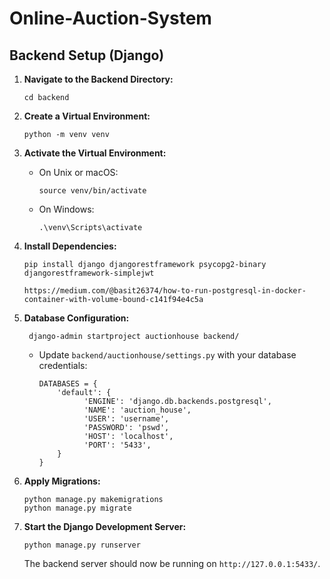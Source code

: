 # Online-Auction-System
## Backend Setup (Django)

1.  **Navigate to the Backend Directory:**

    ```
    cd backend
    ```

2.  **Create a Virtual Environment:**

    ```
    python -m venv venv
    ```

3.  **Activate the Virtual Environment:**

    -   On Unix or macOS:

        ```
        source venv/bin/activate
        ```

    -   On Windows:

        ```
        .\venv\Scripts\activate
        ```

4.  **Install Dependencies:**

    ```
    pip install django djangorestframework psycopg2-binary djangorestframework-simplejwt
    ```
    
    ```
    https://medium.com/@basit26374/how-to-run-postgresql-in-docker-container-with-volume-bound-c141f94e4c5a
    ```
    
5.  **Database Configuration:**

       ```
        django-admin startproject auctionhouse backend/
       ```
       
    -   Update `backend/auctionhouse/settings.py` with your database credentials:

        ```
        DATABASES = {
            'default': {
                  'ENGINE': 'django.db.backends.postgresql',
                  'NAME': 'auction_house',
                  'USER': 'username',
                  'PASSWORD': 'pswd',
                  'HOST': 'localhost',
                  'PORT': '5433',
            }
        }
        ```

7.  **Apply Migrations:**

    ```
    python manage.py makemigrations
    python manage.py migrate
    ```
8.  **Start the Django Development Server:**

    ```
    python manage.py runserver
    ```

    The backend server should now be running on `http://127.0.0.1:5433/`.